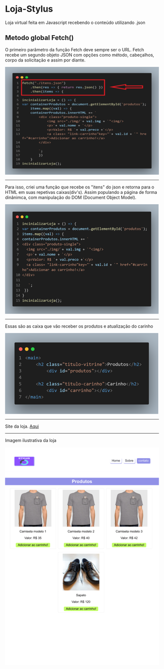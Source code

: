 <h1>Loja-Stylus</h1>
<p>Loja virtual feita em Javascript recebendo o conteúdo utilizando .json</p>

<h2>Metodo global Fetch()</h2>
<p>O primeiro parâmetro da função Fetch deve sempre ser o URL. Fetch recebe um segundo objeto JSON com opções como método, cabeçalhos, corpo da solicitação e assim por diante.</p>
<img src="https://github.com/Deivison1/Loja-Stylus/blob/main/img/print/fetch.png"alt="print-exemplo">
<br>
<hr>
<p>Para isso, criei uma função que recebe os "itens" do json e retorna para o HTML em suas repetivas caixas(div's). Assim populando a página de forma dinânimca, com manipulação do DOM (Document Object Model).</p>
 <img src="https://github.com/Deivison1/Loja-Stylus/blob/main/img/print/carregar-conteudo.png" alt= "">
 <br>
 <hr>
 <p> Essas são as caixa que vão receber os produtos e atualização do carinho</p>
 <img src="https://github.com/Deivison1/Loja-Stylus/blob/main/img/print/main.png" alt="">
 <hr>
 <p> Site da loja. <a href="https://deivison1.github.io/Loja-Stylus/">Aqui<a/></p>
 <hr>
 <p>Imagem ilustrativa da loja</p>
 <img src="https://github.com/Deivison1/Loja-Stylus/blob/main/img/home.png" alt="">
 <img src="" alt="">
